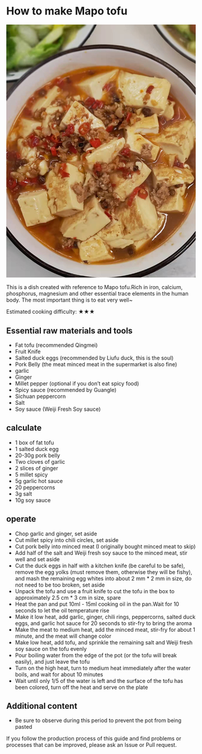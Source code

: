 # How to make Mapo tofu

![Finished Product](./1.jpeg)

This is a dish created with reference to Mapo tofu.Rich in iron, calcium, phosphorus, magnesium and other essential trace elements in the human body. The most important thing is to eat very well~

Estimated cooking difficulty: ★★★

## Essential raw materials and tools

- Fat tofu (recommended Qingmei)
- Fruit Knife
- Salted duck eggs (recommended by Liufu duck, this is the soul)
- Pork Belly (the meat minced meat in the supermarket is also fine)
- garlic
- Ginger
- Millet pepper (optional if you don’t eat spicy food)
- Spicy sauce (recommended by Guangle)
- Sichuan peppercorn
- Salt
- Soy sauce (Weiji Fresh Soy sauce)

## calculate

- 1 box of fat tofu
- 1 salted duck egg
- 20-30g pork belly
- Two cloves of garlic
- 2 slices of ginger
- 5 millet spicy
- 5g garlic hot sauce
- 20 peppercorns
- 3g salt
- 10g soy sauce

## operate

- Chop garlic and ginger, set aside
- Cut millet spicy into chili circles, set aside
- Cut pork belly into minced meat (I originally bought minced meat to skip)
- Add half of the salt and Weiji fresh soy sauce to the minced meat, stir well and set aside
- Cut the duck eggs in half with a kitchen knife (be careful to be safe), remove the egg yolks (must remove them, otherwise they will be fishy), and mash the remaining egg whites into about 2 mm * 2 mm in size, do not need to be too broken, set aside
- Unpack the tofu and use a fruit knife to cut the tofu in the box to approximately 2.5 cm * 3 cm in size, spare
- Heat the pan and put 10ml - 15ml cooking oil in the pan.Wait for 10 seconds to let the oil temperature rise
- Make it low heat, add garlic, ginger, chili rings, peppercorns, salted duck eggs, and garlic hot sauce for 20 seconds to stir-fry to bring the aroma
- Make the meat to medium heat, add the minced meat, stir-fry for about 1 minute, and the meat will change color
- Make low heat, add tofu, and sprinkle the remaining salt and Weiji fresh soy sauce on the tofu evenly
- Pour boiling water from the edge of the pot (or the tofu will break easily), and just leave the tofu
- Turn on the high heat, turn to medium heat immediately after the water boils, and wait for about 10 minutes
- Wait until only 1/5 of the water is left and the surface of the tofu has been colored, turn off the heat and serve on the plate

## Additional content

- Be sure to observe during this period to prevent the pot from being pasted

If you follow the production process of this guide and find problems or processes that can be improved, please ask an Issue or Pull request.